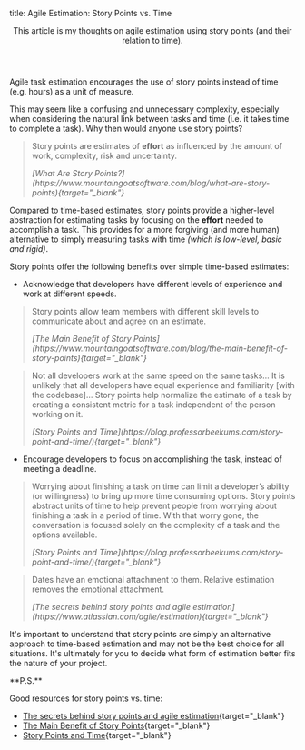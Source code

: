 title: Agile Estimation: Story Points vs. Time

<header id="article-header" markdown="1">   
This article is my thoughts on agile estimation using story points (and their relation to time).
</header>

Agile task estimation encourages the use of story points instead of time (e.g. hours) as a unit of measure.

<!--
In reality though, it can be difficult for us developers not to succumb to linking points to time _(e.g. 1pt = 1hr)_,
especially when we are under the pressure of time-sensitive deadlines that require us to accomplish tasks within a given amount of time.
 -->

This may seem like a confusing and unnecessary complexity,
especially when considering the natural link between tasks and time (i.e. it takes time to complete a task).
Why then would anyone use story points?

> Story points are estimates of **effort** as influenced by the amount of work, complexity, risk and uncertainty.
> <footer><cite>
>   [What Are Story Points?](https://www.mountaingoatsoftware.com/blog/what-are-story-points){target="_blank"}
> </cite></footer>


Compared to time-based estimates, story points provide a higher-level abstraction for estimating tasks by focusing on the **effort** needed to accomplish a task.
This provides for a more forgiving (and more human) alternative to simply measuring tasks with time _(which is low-level, basic and rigid)_.

Story points offer the following benefits over simple time-based estimates:

- Acknowledge that developers have different levels of experience and work at different speeds.

> Story points allow team members with different skill levels to communicate about and agree on an estimate.
> <footer><cite>
>   [The Main Benefit of Story Points](https://www.mountaingoatsoftware.com/blog/the-main-benefit-of-story-points){target="_blank"}
> </cite></footer>

<!-- -->

> Not all developers work at the same speed on the same tasks...
> It is unlikely that all developers have equal experience and familiarity [with the codebase]...
> Story points help normalize the estimate of a task by creating a consistent metric for a task independent of the person working on it.
> <footer><cite>
>   [Story Points and Time](https://blog.professorbeekums.com/story-point-and-time/){target="_blank"}
> </cite></footer>

- Encourage developers to focus on accomplishing the task, instead of meeting a deadline.  

> Worrying about finishing a task on time can limit a developer’s ability (or willingness) to bring up more time consuming options.
> Story points abstract units of time to help prevent people from worrying about finishing a task in a period of time.
> With that worry gone, the conversation is focused solely on the complexity of a task and the options available.
> <footer><cite>
>   [Story Points and Time](https://blog.professorbeekums.com/story-point-and-time/){target="_blank"}
> </cite></footer>

<!-- -->

> Dates have an emotional attachment to them. Relative estimation removes the emotional attachment.
> <footer><cite>
>   [The secrets behind story points and agile estimation](https://www.atlassian.com/agile/estimation){target="_blank"}
> </cite></footer>


It's important to understand that story points are simply an alternative approach to time-based estimation
and may not be the best choice for all situations.
It's ultimately for you to decide what form of estimation better fits the nature of your project.

<footer id="article-footer" markdown="1">  
**P.S.**

Good resources for story points vs. time:

- [The secrets behind story points and agile estimation](https://www.atlassian.com/agile/estimation){target="_blank"}
- [The Main Benefit of Story Points](https://www.mountaingoatsoftware.com/blog/the-main-benefit-of-story-points){target="_blank"}
- [Story Points and Time](https://blog.professorbeekums.com/story-point-and-time/){target="_blank"}
</footer>
